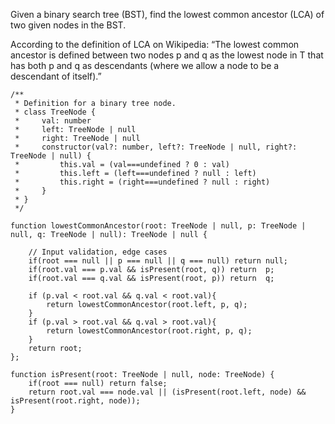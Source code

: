Given a binary search tree (BST), find the lowest common ancestor (LCA) of two given nodes in the BST.

According to the definition of LCA on Wikipedia: “The lowest common ancestor is defined between two nodes p and q as the lowest node in T that has both p and q as descendants (where we allow a node to be a descendant of itself).”

```
/**
 * Definition for a binary tree node.
 * class TreeNode {
 *     val: number
 *     left: TreeNode | null
 *     right: TreeNode | null
 *     constructor(val?: number, left?: TreeNode | null, right?: TreeNode | null) {
 *         this.val = (val===undefined ? 0 : val)
 *         this.left = (left===undefined ? null : left)
 *         this.right = (right===undefined ? null : right)
 *     }
 * }
 */

function lowestCommonAncestor(root: TreeNode | null, p: TreeNode | null, q: TreeNode | null): TreeNode | null {
    
    // Input validation, edge cases
    if(root === null || p === null || q === null) return null;
    if(root.val === p.val && isPresent(root, q)) return  p;
    if(root.val === q.val && isPresent(root, p)) return  q;
    
    if (p.val < root.val && q.val < root.val){
        return lowestCommonAncestor(root.left, p, q);
    }
    if (p.val > root.val && q.val > root.val){
        return lowestCommonAncestor(root.right, p, q);
    }
    return root;
};

function isPresent(root: TreeNode | null, node: TreeNode) {
    if(root === null) return false;
    return root.val === node.val || (isPresent(root.left, node) && isPresent(root.right, node));
}

```
